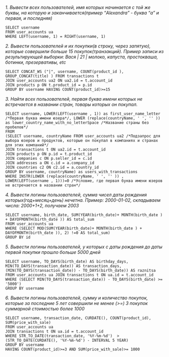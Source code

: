 
*1. Вывести всех пользователей, имя которых начинается с той же буквы, на которую и заканчивается(пример “Alexandra” - буква “а” и первая, и последняя)*

```
SELECT username 
FROM user_accounts ua 
WHERE LEFT(username, 1) = RIGHT(username, 1) 
```
*2. Вывести пользователей и их покупки(в строку, через запятую), которые совершили больше 15 покупок(транзакций). 
Пример записи из результирующей выборки: 
Вася | 21 | молоко, капуста, простокваша, ботинки, презервативы, etc*

```
SELECT CONCAT_WS ("|", username, COUNT(product_id ), GROUP_CONCAT(title) ) FROM transactions t 
JOIN user_accounts ua2 ON ua2.id = t.account_id
JOIN products p ON t.product_id = p.id 
GROUP BY username HAVING COUNT(product_id)>=15
```
*3. Найти всех пользователей, первая буква имени которых не встречается в названии стран, товары которых он покупал.*

```
SELECT username, LOWER(LEFT(username , 1)) as first_user_name_letter /*Первая буква имени юзера*/, LOWER (replace(countryName, ' ', '' )) as lower_country_name_with_no_letterSpace /*Название страны без пробелов*/
FROM 
(SELECT username, countryName FROM user_accounts ua2 /*Подзапрос для выбора юзеров и продуктов, которые он покупал в компаниях и странах для этих компаний*/
JOIN transactions t ON ua2.id = t.account_id
JOIN products p ON p.id = t.product_id
JOIN companies c ON p.seller_id = c.id 
JOIN addresses a ON c.id = a.company_id 
JOIN countries c2 ON c2.id = a.country_id
GROUP BY username, countryName) as users_with_transactions 
WHERE INSTR(LOWER (replace(countryName, ' ', '' )) , LOWER(LEFT(username , 1)))=0 /*Условие, где первая буква имени юзеров не встречается в названии стран*/
```

*4. Вывести логины пользователей, сумма чисел даты рождения которых(год+месяц+день) нечетна.
Пример: 2000-01-02, складываем числа: 2000+1+2, получаем 2003*

```
SELECT username, birth_date, SUM(YEAR(birth_date)+ MONTH(birth_date ) + DAYOFMONTH(birth_date )) AS total_sum 
FROM user_accounts ua 
WHERE (SELECT MOD(SUM(YEAR(birth_date)+ MONTH(birth_date ) + DAYOFMONTH(birth_date )), 2) !=0 AS total_sum) 
GROUP BY id 
```

*5. Вывести логины пользователей, у которых с даты рождения до даты первой покупки прошло больше 5000 дней*

```
SELECT username, TO_DAYS(birth_date) AS birthday_days, MIN(TO_DAYS(transaction_date)) AS transaction_days, (MIN(TO_DAYS(transaction_date)) - TO_DAYS(birth_date)) AS raznitsa  
FROM user_accounts ua JOIN transactions t ON ua.id = t.account_id 
WHERE (SELECT MIN(TO_DAYS(transaction_date)) - TO_DAYS(birth_date) >= '5000') 
GROUP BY username 
```

*6. Вывести логины пользователей, сумму и количество покупок, которые за последние 5 лет совершили не менее (>=) 3 покупок суммарной стоимостью более 1000*

```
SELECT username, transaction_date, CURDATE(), COUNT(product_id), SUM(price_with_sale)
FROM user_accounts ua 
JOIN transactions t ON ua.id = t.account_id 
WHERE STR_TO_DATE(transaction_date, '%Y-%m-%d')  > (STR_TO_DATE(CURDATE(), '%Y-%m-%d') - INTERVAL 5 YEAR) 
GROUP BY username 
HAVING COUNT(product_id)>=3 AND SUM(price_with_sale)>= 1000
```
